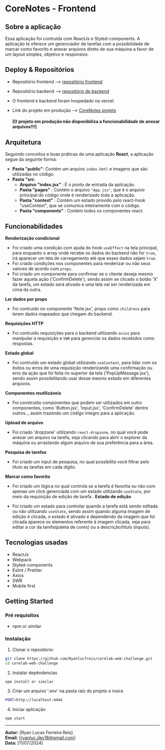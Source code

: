 # CoreNotes - Frontend

## Sobre a aplicação

Essa aplicação foi contruída com ReactJs e Styled-components. A aplicação te oferece um gerenciador de tarefas com a possibilidade de marcar como favorito e anexar arquivos direto de sua máquina a favor de um layout simples, objetivo e responsivo.


## Deploy & Repositórios

- Repositório frontend --> [repositório frontend](https://github.com/Ryanluc7reis/corelab-web-challenge)
- Repositório backend --> [repositório de backend](https://github.com/Ryanluc7reis/corelab-api-challenge)

- O frontend e backend foram hospedado na vercel.

- Link do projeto em produção --> [CoreNotes projeto](https://corelab-web-challenge-ryanlucas.vercel.app/)

  #### **[O projeto em produção não disponibiliza a funcionabilidade de anexar arquivos!!!]**

## Arquitetura

Seguindo conceitos e boas práticas de uma aplicação **React**, a aplicação segue da seguinte forma:

- **Pasta "public"**: Contém um arquivo `index.hmtl` e imagens que são utilizadas no código.
- **Pasta "src**:
  - **Arquivo "index.jsx"** : É o ponto de entrada da aplicação.
  - **Pasta "pages"** : Contém o arquivo `"App.jsx"`, que é o arquivo principal do código onde é renderizado toda a aplicação.
  - **Pasta "context"** : Contém um estado provido pelo react-hook "useContext", que se comunica inteiramente com o código.
  - **Pasta "components"** : Contém todos os componentes react.

## Funcionabilidades

**Renderização condicional**

- Foi criado uma condição com ajuda do hook `useEffect` na tela principal, para enquanto o array onde recebe os dados do backend não for `true`, irá aparecer um tela de carregamento até que esses dados sejam `true`.
- Foi criado condições nos componentes para renderizar ou não seus valores de acordo com `props`.
- Foi criado um componente para confirmar se o cliente deseja mesmo fazer aquela ação ('ConfirmDelete'), sendo assim se clicado o botão 'X' da tarefa, um estado será ativado e uma tela vai ser renderizada em cima da outra.

**Ler dados por props**

- Foi contruído no componente 'Note.jsx', props como `childrens` para lerem dados mapeados que chegam do backend.

**Requisições HTTP**

- Foi contruído requisições para o backend utilizando `axios` para manipular a requisição e `SWR` para gerenciar os dados recebidos como respostas.

**Estado global**

- Foi contruído um estado global utilizando `useContext`, para lidar com os êxitos ou erros de uma requisição renderizando uma confirmação ou erro da ação que foi feita no superior da tela ('PopUpMessage.jsx'), sendo assim possibilitando usar desse mesmo estado em diferentes arquivos.

**Componentes reutilizáveis**

- Foi construído componentes que podem ser utilizados em outro componentes, como 'Button.jsx', 'Input.jsx', 'ConfirmDelete' dentre outros.., assim trazendo um código integro para a aplicação.

**Upload de arquivo**

- Foi criado 'dropzone' utilizando `react-dropzone`, no qual você pode anexar um arquivo na tarefa, seja clicando para abrir o explorer da máquina ou arrastando algum arquivo de sua preferência para a área.

**Pesquisa de tarefas**

- Foi criado um input de pesquisa, no qual possibilita você filtrar pelo título as tarefas em cada dígito.

**Marcar como favorito**

- Foi criado um lógica no qual controla se a tarefa é favorita ou não com apenas um click gerenciada com um estado utilizando `useState`, por meio da requisição de edição de tarefa .
  **Estado de edição**

- Foi criado um estado para controlar quando a tarefa está sendo editada ou não utilizando `useState`, sendo assim quando alguma imagem de edição é clicada, o estado é ativado e dependendo da imagem que foi clicada aparece os elementos referente à imagem clicada, seja para editar a cor da tarefa(paleta de cores) ou a descrição/título (inputs).

## Tecnologias usadas

- ReactJs
- Webpack
- Styled-components
- Eslint / Prettier
- Axios
- SWR
- Mobile first

## Getting Started

### Pré requisitos

- npm or similar

### Instalação

1. Clonar o repositório:

```bash
git clone https://github.com/Ryanluc7reis/corelab-web-challenge.git
cd corelab-web-challenge
```

2. Instalar depêndencias

```bash
npm install or similar
```

3. Criar um arquivo '.env' na pasta raíz do projeto e insira

```bash
PORT=http://localhost:4444
```

4. Iniciar aplicação

```bash
npm start
```

---

**Autor:** [Ryan Lucas Ferreira Reis]  
**Email:** [ryanluc.dev18@gmail.com]  
**Data:** [11/07/2024]
